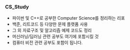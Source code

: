 ### CS_Study
- 파이썬 및 C++로 공부한 Computer Science를 정리하는 리포
- 백준, 리트코드 등 다양한 문제 플랫폼 사용
- 그 외 자료구조 및 알고리즘 예제 코드도 정리
- 머신러닝/딥러닝 관련 공부도 여기에 포함시킬 것
- 컴퓨터 비전 관련 공부도 포함이 됩니다.